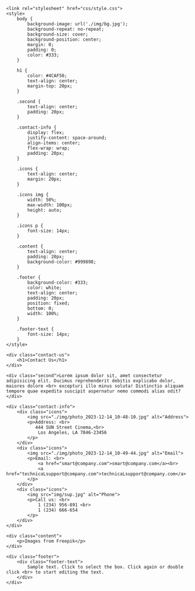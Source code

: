 <!DOCTYPE html>
<html lang="en">

<head>
    <meta charset="UTF-8">
    <meta name="viewport" content="width=device-width, initial-scale=1.0">
    <title>Contact Us</title>

    <link rel="stylesheet" href="css/style.css">
    <style>
        body {
            background-image: url('./img/bg.jpg'); 
            background-repeat: no-repeat;
            background-size: cover; 
            background-position: center;
            margin: 0;
            padding: 0;
            color: #333;
        }

        h1 {
            color: #4CAF50;
            text-align: center;
            margin-top: 20px;
        }

        .second {
            text-align: center;
            padding: 20px;
        }

        .contact-info {
            display: flex;
            justify-content: space-around;
            align-items: center;
            flex-wrap: wrap;
            padding: 20px;
        }

        .icons {
            text-align: center;
            margin: 20px;
        }

        .icons img {
            width: 50%;
            max-width: 100px;
            height: auto;
        }

        .icons p {
            font-size: 14px;
        }

        .content {
            text-align: center;
            padding: 20px;
            background-color: #999898;
        }

        .footer {
            background-color: #333;
            color: white;
            text-align: center;
            padding: 20px;
            position: fixed;
            bottom: 0;
            width: 100%;
        }

        .footer-text {
            font-size: 14px;
        }
    </style>
</head>

<body>

    <div class="contact-us">
        <h1>Contact Us</h1>
    </div>

    <div class="second">Lorem ipsum dolor sit, amet consectetur adipisicing elit. Ducimus reprehenderit debitis explicabo dolor, maiores dolore <br> excepturi illo minus soluta! Distinctio aliquam tempore quae expedita suscipit aspernatur nemo commodi alias odit?</div>
    
    <div class="contact-info">
        <div class="icons">
            <img src="./img/photo_2023-12-14_10-48-10.jpg" alt="Address">
            <p>Address: <br>
               444 SUN Street Cinema,<br>
                Los Angeles, LA 7846-23456
            </p>
        </div>
        <div class="icons">
            <img src="./img/photo_2023-12-14_10-49-44.jpg" alt="Email">
            <p>Email: <br>
                <a href="smart@company.com">smart@company.com</a><br>
                <a href="technicaLsupport@company.com">technicaLsupport@company.com</a>
            </p>
        </div>
        <div class="icons">
            <img src="img/sup.jpg" alt="Phone">
            <p>Call us: <br>
                1 (234) 956-891 <br>
                1 (234) 666-654
            </p>
        </div>
    </div>

    <div class="content">
        <p>Images from Freepik</p>
    </div>

    <div class="footer">
        <div class="footer-text">
            Sample text. Click to select the box. Click again or double click <br> to start editing the text.
        </div>
    </div>

</body>

</html>

 
